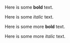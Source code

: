 Here is some **bold** text.

Here is some *italic* text.

Here is some more __bold__ text.

Here is some more _italic_ text.
